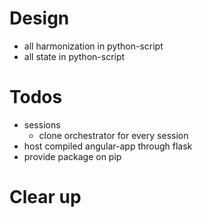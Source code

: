 # Design
 - all harmonization in python-script
 - all state in python-script


# Todos
- sessions
  - clone orchestrator for every session
- host compiled angular-app through flask
- provide package on pip



# Clear up
